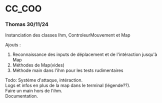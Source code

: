 # CC_COO  

### Thomas 30/11/24

Instanciation des classes Ihm, ControleurMouvement et Map

Ajouts :
1) Reconnaissance des inputs de déplacement et de l'intéraction jusqu'à Map  
2) Méthodes de Map(vides)
3) Méthode main dans l'ihm pour les tests rudimentaires  

Todo:
Système d'attaque, intéraction.  
Logs et infos en plus de la map dans le terminal (légende??).  
Faire un main hors de l'ihm.  
Documentation.  